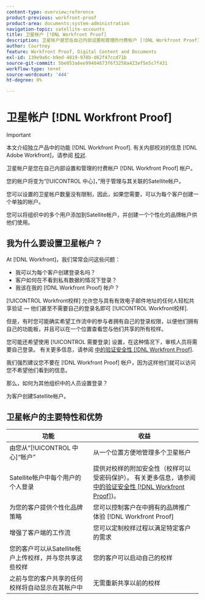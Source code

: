 ```yaml
---
content-type: overview;reference
product-previous: workfront-proof
product-area: documents;system-administration
navigation-topic: satellite-accounts
title: 卫星帐户 [!DNL Workfront Proof]
description: 卫星帐户是您在自己内部设置和管理的付费帐户 [!DNL Workfront Proof] 帐户。
author: Courtney
feature: Workfront Proof, Digital Content and Documents
exl-id: 139e9a6c-b9ed-4819-970b-d62f47ccd71b
source-git-commit: 5be053a6ee99404673f6f3258a423ef5e5c7f431
workflow-type: tm+mt
source-wordcount: '444'
ht-degree: 0%

---
```


# 卫星帐户 [!DNL Workfront Proof]

>[!IMPORTANT]
>
>本文介绍独立产品中的功能 [!DNL Workfront Proof]. 有关内部校对的信息 [!DNL Adobe Workfront]，请参阅 [校对](../../../review-and-approve-work/proofing/proofing.md).

卫星帐户是您在自己内部设置和管理的付费帐户 [!DNL Workfront Proof] 帐户。

您的帐户将变为“[!UICONTROL 中心]，”用于管理与其关联的Satellite帐户。

您可以设置的卫星帐户数量没有限制，因此，如果您需要，可以为每个客户创建一个单独的帐户。

您可以将组织中的多个用户添加到Satellite帐户，并创建一个个性化的品牌帐户供他们使用。

## 我为什么要设置卫星帐户？

At [!DNL Workfront]，我们常常会问这些问题：

* 我可以为每个客户创建登录名吗？
* 客户如何在不看到私有数据的情况下登录？
* 我该在我的 [!DNL Workfront Proof] 帐户？

[!UICONTROL Workfront校样] 允许您与具有有效电子邮件地址的任何人轻松共享验证 — 他们甚至不需要自己的登录名即可 [!UICONTROL Workfront校样].

但是，有时您可能确实希望工作流中的参与者拥有自己的登录权限，以便他们拥有自己的功能板，并且可以在一个位置查看您与他们共享的所有校样。

您可能还希望使用 [!UICONTROL 需要登录] 设置，在这种情况下，审核人员将需要自己登录。 有关更多信息，请参阅 [中的验证安全性 [!DNL Workfront Proof]](../../../workfront-proof/wp-acct-admin/managing-security/proof-security-in-workfront-proof.md).

我们强烈建议您不要在 [!DNL Workfront Proof] 帐户，因为这样他们就可以访问您不希望他们看到的信息。

那么，如何为其他组织中的人员设置登录？

为客户创建Satellite帐户。

## 卫星帐户的主要特性和优势

| **功能** | **收益** |
|---|---|
| 由您从“[!UICONTROL 中心]“帐户” | 从一个位置方便地管理多个卫星帐户 |
| Satellite帐户中每个用户的个人登录 | 提供对校样的附加安全性（校样可以受密码保护）。 有关更多信息，请参阅  [中的验证安全性 [!DNL Workfront Proof]](../../../workfront-proof/wp-acct-admin/managing-security/proof-security-in-workfront-proof.md))。 |
| 为您的客户提供个性化品牌策略 | 您可以控制客户在中拥有的品牌推广体验 [!DNL Workfront Proof] |
| 增强了客户端的工作流 | 您可以定制校样过程以满足特定客户的需求 |
| 您的客户可以从Satellite帐户上传校样，并与您共享这些校样 | 您的客户可以启动自己的校样 |
| 之前与您的客户共享的任何校样将自动显示在其帐户中 | 无需重新共享以前的校样 |
